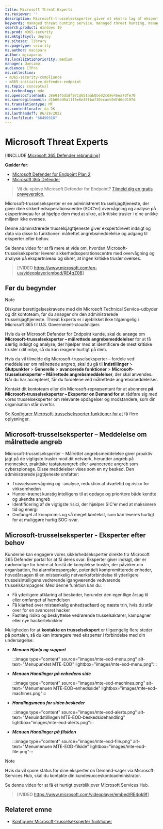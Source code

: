 ```yaml
---
title: Microsoft Threat Experts
ms.reviewer: ''
description: Microsoft-trusselseksperter giver et ekstra lag af ekspertise til Microsoft Defender for Endpoint.
keywords: managed threat hunting service, managed threat hunting, managed detection and response (MDR) service, MTE, Microsoft-trusselseksperter, MTE-TAN, målrettet angrebsmeddelelse, målrettet angrebsmeddelelse
search.product: Windows 10
ms.prod: m365-security
ms.mktglfcycl: deploy
ms.sitesec: library
ms.pagetype: security
ms.author: macapara
author: mjcaparas
ms.localizationpriority: medium
manager: dansimp
audience: ITPro
ms.collection:
- m365-security-compliance
- m365-initiative-defender-endpoint
ms.topic: conceptual
ms.technology: mde
ms.openlocfilehash: 38e0145d1df971d651aab0be02c08e46ea70fe70
ms.sourcegitcommit: d1b60ed9a11f5e6e35fbaf30ecaeb9dfd6dd197d
ms.translationtype: MT
ms.contentlocale: da-DK
ms.lasthandoff: 06/29/2022
ms.locfileid: "66490316"
---
```

# <a name="microsoft-threat-experts"></a>Microsoft Threat Experts

[!INCLUDE [Microsoft 365 Defender rebranding](../../includes/microsoft-defender.md)]

**Gælder for:**
- [Microsoft Defender for Endpoint Plan 2](https://go.microsoft.com/fwlink/p/?linkid=2154037)
- [Microsoft 365 Defender](https://go.microsoft.com/fwlink/?linkid=2118804)

> Vil du opleve Microsoft Defender for Endpoint? [Tilmeld dig en gratis prøveversion.](https://signup.microsoft.com/create-account/signup?products=7f379fee-c4f9-4278-b0a1-e4c8c2fcdf7e&ru=https://aka.ms/MDEp2OpenTrial?ocid=docs-wdatp-exposedapis-abovefoldlink)

Microsoft-trusselseksperter er en administreret trusselsjagttjeneste, der giver dine sikkerhedsoperationscentre (SOC'er) overvågning og analyse på ekspertniveau for at hjælpe dem med at sikre, at kritiske trusler i dine unikke miljøer ikke overses.

Denne administrerede trusselsjagttjeneste giver ekspertdrevet indsigt og data via disse to funktioner: målrettet angrebsmeddelelse og adgang til eksperter efter behov.

Se denne video for at få mere at vide om, hvordan Microsoft-trusselseksperter leverer sikkerhedsoperationscentre med overvågning og analyse på ekspertniveau og sikrer, at ingen kritiske trusler overses. 
> [!VIDEO https://www.microsoft.com/en-us/videoplayer/embed/RE4qZ0B]

## <a name="before-you-begin"></a>Før du begynder

> [!NOTE]
> Diskuter berettigelseskravene med din Microsoft Technical Service-udbyder og dit kontoteam, før du ansøger om den administrerede trusselsjagttjeneste.
> Threat Experts er i øjeblikket ikke tilgængelig i Microsoft 365 til U.S. Government-cloudmiljøer.

Hvis du er Microsoft Defender for Endpoint kunde, skal du ansøge om **Microsoft-trusselseksperter – målrettede angrebsmeddelelser** for at få særlig indsigt og analyse, der hjælper med at identificere de mest kritiske trusler i dit miljø, så du kan reagere hurtigt på dem.

Hvis du vil tilmelde dig Microsoft-trusselseksperter – fordele ved meddelelser om målrettede angreb, skal du gå til **Indstillinger** \> **Slutpunkter** \> **Generelle** \> **avancerede funktioner** \> **Microsoft-trusselseksperter – Målrettede angrebsmeddelelser**, der skal anvendes. Når du har accepteret, får du fordelene ved målrettede angrebsmeddelelser.

Kontakt dit kontoteam eller din Microsoft-repræsentant for at abonnere **på Microsoft-trusselseksperter – Eksperter on Demand for** at rådføre sig med vores trusselseksperter om relevante opdagelser og modstandere, som din organisation står overfor.

Se [Konfigurer Microsoft-trusselseksperter funktioner for at](/microsoft-365/security/defender-endpoint/configure-microsoft-threat-experts#before-you-begin) få flere oplysninger.

## <a name="microsoft-threat-experts---targeted-attack-notification"></a>Microsoft-trusselseksperter – Meddelelse om målrettede angreb

Microsoft-trusselseksperter – Målrettet angrebsmeddelelse giver proaktiv jagt på de vigtigste trusler mod dit netværk, herunder angreb på mennesker, praktiske tastaturangreb eller avancerede angreb som cyberspionage. Disse meddelelser vises som en ny besked. Den administrerede jagttjeneste omfatter:

- Trusselsovervågning og -analyse, reduktion af dvæletid og risiko for virksomheden
- Hunter-trænet kunstig intelligens til at opdage og prioritere både kendte og ukendte angreb
- Identificering af de vigtigste risici, der hjælper SIC'er med at maksimere tid og energi
- Omfanget af kompromis og så meget kontekst, som kan leveres hurtigt for at muliggøre hurtig SOC-svar.

## <a name="microsoft-threat-experts---experts-on-demand"></a>Microsoft-trusselseksperter - Eksperter efter behov

Kunderne kan engagere vores sikkerhedseksperter direkte fra Microsoft 365 Defender portal for at få deres svar. Eksperter giver indsigt, der er nødvendige for bedre at forstå de komplekse trusler, der påvirker din organisation, fra alarmforespørgsler, potentielt kompromitterede enheder, hovedårsagen til en mistænkelig netværksforbindelse til yderligere trusselsintelligens vedrørende igangværende vedvarende trusselskampagner. Med denne funktion kan du:

- Få yderligere afklaring af beskeder, herunder den egentlige årsag til eller omfanget af hændelsen
- Få klarhed over mistænkelig enhedsadfærd og næste trin, hvis du står over for en avanceret hacker
- Fastlæg risiko og beskyttelse vedrørende trusselsaktører, kampagner eller nye hackerteknikker

Muligheden for at **kontakte en trusselsekspert** er tilgængelig flere steder på portalen, så du kan interagere med eksperter i forbindelse med din undersøgelse:

- ***Menuen Hjælp og support***

  :::image type="content" source="images/mte-eod-menu.png" alt-text="Menupunktet MTE-EOD" lightbox="images/mte-eod-menu.png":::

- ***Menuen Handlinger på enhedens side***

  :::image type="content" source="images/mte-eod-machines.png" alt-text="Menumenuen MTE-EOD-enhedsside" lightbox="images/mte-eod-machines.png":::

- ***Handlingsmenu for siden beskeder***

  :::image type="content" source="images/mte-eod-alerts.png" alt-text="Menuindstillingen MTE-EOD-beskedsidehandling" lightbox="images/mte-eod-alerts.png":::

- ***Menuen Handlinger på filsiden***

  :::image type="content" source="images/mte-eod-file.png" alt-text="Menumenuen MTE-EOD-filside" lightbox="images/mte-eod-file.png":::

> [!NOTE]
> Hvis du vil spore status for dine eksperter on Demand-sager via Microsoft Services Hub, skal du kontakte din kundesucceskontoadministrator.

Se denne video for at få et hurtigt overblik over Microsoft Services Hub.

> [!VIDEO https://www.microsoft.com/videoplayer/embed/RE4pk9f]

## <a name="related-topic"></a>Relateret emne

- [Konfigurer Microsoft-trusselseksperter funktioner](configure-microsoft-threat-experts.md)

